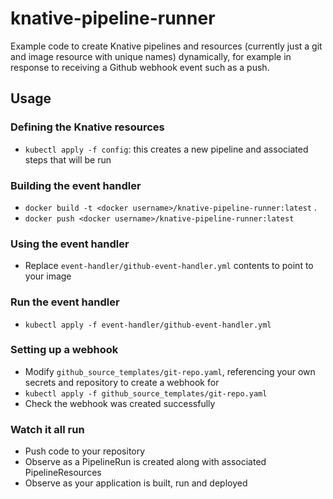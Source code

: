 # knative-pipeline-runner

Example code to create Knative pipelines and resources (currently just a git and image resource with unique names) dynamically, for example in response to receiving a Github webhook event such as a push.

## Usage

### Defining the Knative resources
- `kubectl apply -f config`: this creates a new pipeline and associated steps that will be run

### Building the event handler
- `docker build -t <docker username>/knative-pipeline-runner:latest` .
- `docker push <docker username>/knative-pipeline-runner:latest`

### Using the event handler
- Replace `event-handler/github-event-handler.yml` contents to point to your image

### Run the event handler
- `kubectl apply -f event-handler/github-event-handler.yml`

### Setting up a webhook
- Modify `github_source_templates/git-repo.yaml`, referencing your own secrets and repository to create a webhook for
- `kubectl apply -f github_source_templates/git-repo.yaml`
- Check the webhook was created successfully

### Watch it all run
- Push code to your repository
- Observe as a PipelineRun is created along with associated PipelineResources
- Observe as your application is built, run and deployed


